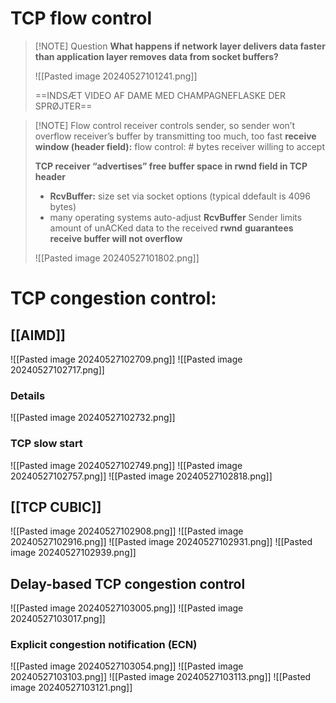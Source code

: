 # TCP flow control

> [!NOTE] Question
> **What happens if network layer delivers data faster than application layer removes data from socket buffers?**
> 
> ![[Pasted image 20240527101241.png]]
> 
> ==INDSÆT VIDEO AF DAME MED CHAMPAGNEFLASKE DER SPRØJTER==


> [!NOTE] Flow control
> receiver controls sender, so sender won’t overflow receiver’s buffer by transmitting too much, too fast
> **receive window (header field):** flow control: # bytes receiver willing to accept
> 
> **TCP receiver “advertises” free buffer space in rwnd field in TCP header**
> - **RcvBuffer:** size set via socket options (typical ddefault is 4096 bytes)
> - many operating systems auto-adjust **RcvBuffer**
> Sender limits amount of unACKed data to the received **rwnd**
> **guarantees receive buffer will not overflow**
> 
> ![[Pasted image 20240527101802.png]]



# TCP congestion control:
## [[AIMD]]

![[Pasted image 20240527102709.png]]
![[Pasted image 20240527102717.png]]
### Details
![[Pasted image 20240527102732.png]]
### TCP slow start
![[Pasted image 20240527102749.png]]
![[Pasted image 20240527102757.png]]
![[Pasted image 20240527102818.png]]
## [[TCP CUBIC]]
![[Pasted image 20240527102908.png]]
![[Pasted image 20240527102916.png]]
![[Pasted image 20240527102931.png]]
![[Pasted image 20240527102939.png]]


## Delay-based TCP congestion control
![[Pasted image 20240527103005.png]]
![[Pasted image 20240527103017.png]]


### Explicit congestion notification (ECN)
![[Pasted image 20240527103054.png]]
![[Pasted image 20240527103103.png]]
![[Pasted image 20240527103113.png]]
![[Pasted image 20240527103121.png]]




